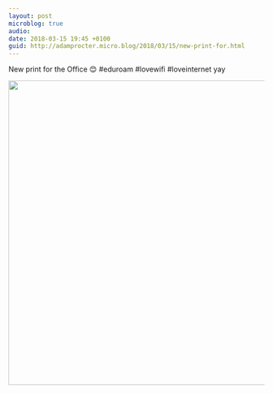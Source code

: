 ```yaml
---
layout: post
microblog: true
audio: 
date: 2018-03-15 19:45 +0100
guid: http://adamprocter.micro.blog/2018/03/15/new-print-for.html
---
```

New print for the Office 😊 #eduroam #lovewifi #loveinternet yay

<img src="http://discursive.adamprocter.co.uk/uploads/2018/5f92f5c7e8.jpg" width="600" height="600" />
